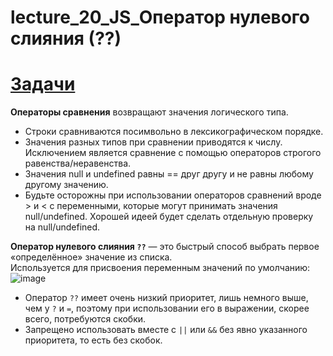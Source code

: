 # lecture_20_JS_Оператор нулевого слияния (??)
 
#  [Задачи ](https://github.com/schoolteacherMP/lecture_20_JS/blob/main/tasks.md)  
**Операторы сравнения** возвращают значения логического типа.  
- Строки сравниваются посимвольно в лексикографическом порядке.  
- Значения разных типов при сравнении приводятся к числу. Исключением является сравнение с помощью операторов строгого равенства/неравенства.  
- Значения null и undefined равны == друг другу и не равны любому другому значению.  
- Будьте осторожны при использовании операторов сравнений вроде > и < с переменными, которые могут принимать значения null/undefined. Хорошей идеей будет сделать отдельную проверку на null/undefined.  


**Оператор нулевого слияния `??`** — это быстрый способ выбрать первое «определённое» значение из списка.  
Используется для присвоения переменным значений по умолчанию:  
![image](https://user-images.githubusercontent.com/113675674/226293627-06c70d1c-f4d1-4d99-a98e-f63291ccae3a.png)  
- Оператор `??` имеет очень низкий приоритет, лишь немного выше, чем у `?` и `=`, поэтому при использовании его в выражении, скорее всего, потребуются скобки.  
- Запрещено использовать вместе с `||` или `&&` без явно указанного приоритета, то есть без скобок.  
